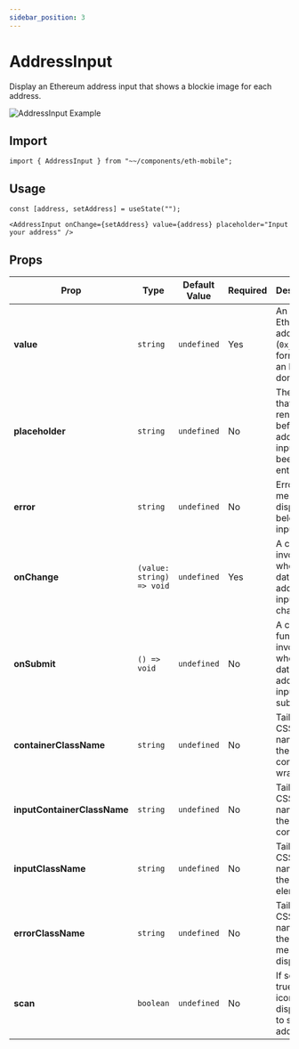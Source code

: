 ```yaml
---
sidebar_position: 3
---
```


# AddressInput

Display an Ethereum address input that shows a blockie image for each address.

![AddressInput Example](/img/AddressInput.png)

## Import

```tsx
import { AddressInput } from "~~/components/eth-mobile";
```

## Usage

```tsx
const [address, setAddress] = useState("");
```

```tsx
<AddressInput onChange={setAddress} value={address} placeholder="Input your address" />
```

## Props

| Prop                        | Type                      | Default Value | Required | Description                                                                  |
| --------------------------- | ------------------------- | ------------- | -------- | ---------------------------------------------------------------------------- |
| **value**                   | `string`                  | `undefined`   | Yes      | An Ethereum address in (`0x___` format) or an ENS domain.                    |
| **placeholder**             | `string`                  | `undefined`   | No       | The string that will be rendered before address input has been entered.      |
| **error**                   | `string`                  | `undefined`   | No       | Error message to display below the input.                                    |
| **onChange**                | `(value: string) => void` | `undefined`   | Yes      | A callback invoked when the data in the address input changes.               |
| **onSubmit**                | `() => void`              | `undefined`   | No       | A callback function invoked when the data in the address input is submitted. |
| **containerClassName**      | `string`                  | `undefined`   | No       | Tailwind CSS class name for the main container wrapper.                      |
| **inputContainerClassName** | `string`                  | `undefined`   | No       | Tailwind CSS class name for the input container.                             |
| **inputClassName**          | `string`                  | `undefined`   | No       | Tailwind CSS class name for the input element.                               |
| **errorClassName**          | `string`                  | `undefined`   | No       | Tailwind CSS class name for the error message display.                       |
| **scan**                    | `boolean`                 | `undefined`   | No       | If set to true, an icon will be displayed to scan addresses.                 |
